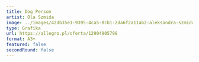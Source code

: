 ```yaml
---
title: Dog Person
artist: Ola Szmida
image: ../images/42db35e1-9395-4ca5-8cb1-2da6f2a11ab2-aleksandra-szmida.jpeg
type: Grafika
url: https://allegro.pl/oferta/12904905798
format: A3+
featured: false
secondRound: false
---
```

